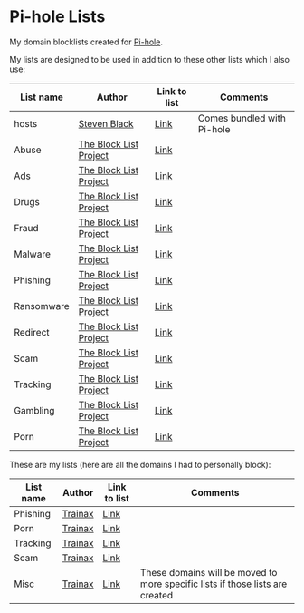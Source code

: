 # Pi-hole Lists

My domain blocklists created for [Pi-hole](https://pi-hole.net).

My lists are designed to be used in addition to these other lists which I also use:

| List name | Author | Link to list | Comments |
| ------------- | ------------- | ------------- | ------------- |
| hosts | [Steven Black](https://github.com/StevenBlack) | [Link](https://raw.githubusercontent.com/StevenBlack/hosts/master/hosts) | Comes bundled with Pi-hole |
| Abuse | [The Block List Project](https://github.com/blocklistproject) | [Link](https://blocklistproject.github.io/Lists/alt-version/abuse-nl.txt) |  |
| Ads | [The Block List Project](https://github.com/blocklistproject) | [Link](https://blocklistproject.github.io/Lists/alt-version/ads-nl.txt) |  |
| Drugs | [The Block List Project](https://github.com/blocklistproject) | [Link](https://blocklistproject.github.io/Lists/alt-version/drugs-nl.txt) |  |
| Fraud | [The Block List Project](https://github.com/blocklistproject) | [Link](https://blocklistproject.github.io/Lists/alt-version/fraud-nl.txt) |  |
| Malware | [The Block List Project](https://github.com/blocklistproject) | [Link](https://blocklistproject.github.io/Lists/alt-version/malware-nl.txt) |  |
| Phishing | [The Block List Project](https://github.com/blocklistproject) | [Link](https://blocklistproject.github.io/Lists/alt-version/phishing-nl.txt) |  |
| Ransomware | [The Block List Project](https://github.com/blocklistproject) | [Link](https://blocklistproject.github.io/Lists/alt-version/ransomware-nl.txt) |  |
| Redirect | [The Block List Project](https://github.com/blocklistproject) | [Link](https://blocklistproject.github.io/Lists/alt-version/redirect-nl.txt) |  |
| Scam | [The Block List Project](https://github.com/blocklistproject) | [Link](https://blocklistproject.github.io/Lists/alt-version/scam-nl.txt) |  |
| Tracking | [The Block List Project](https://github.com/blocklistproject) | [Link](https://blocklistproject.github.io/Lists/alt-version/tracking-nl.txt) |  |
| Gambling | [The Block List Project](https://github.com/blocklistproject) | [Link](https://blocklistproject.github.io/Lists/alt-version/gambling-nl.txt) |  |
| Porn | [The Block List Project](https://github.com/blocklistproject) | [Link](https://blocklistproject.github.io/Lists/alt-version/porn-nl.txt) |  |

These are my lists (here are all the domains I had to personally block):

| List name | Author | Link to list | Comments |
| ------------- | ------------- | ------------- | ------------- |
| Phishing | [Trainax](https://github.com/Trainax) | [Link](https://trainax.github.io/PiHoleLists/lists/Phishing.txt) |  |
| Porn | [Trainax](https://github.com/Trainax) | [Link](https://trainax.github.io/PiHoleLists/lists/Porn.txt) |  |
| Tracking | [Trainax](https://github.com/Trainax) | [Link](https://trainax.github.io/PiHoleLists/lists/Tracking.txt) |  |
| Scam | [Trainax](https://github.com/Trainax) | [Link](https://trainax.github.io/PiHoleLists/lists/Scam.txt) |  |
| Misc | [Trainax](https://github.com/Trainax) | [Link](https://trainax.github.io/PiHoleLists/lists/Misc.txt) | These domains will be moved to more specific lists if those lists are created |
